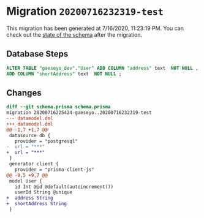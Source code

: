 # Migration `20200716232319-test`

This migration has been generated at 7/16/2020, 11:23:19 PM.
You can check out the [state of the schema](./schema.prisma) after the migration.

## Database Steps

```sql
ALTER TABLE "gaeseyo_dev"."User" ADD COLUMN "address" text  NOT NULL ,
ADD COLUMN "shortAddress" text  NOT NULL ;
```

## Changes

```diff
diff --git schema.prisma schema.prisma
migration 20200716225424-gaeseyo..20200716232319-test
--- datamodel.dml
+++ datamodel.dml
@@ -1,7 +1,7 @@
 datasource db {
   provider = "postgresql"
-  url = "***"
+  url = "***"
 }
 generator client {
   provider = "prisma-client-js"
@@ -9,5 +9,7 @@
 model User {
   id Int @id @default(autoincrement())
   userId String @unique
+  address String
+  shortAddress String
 }
```


